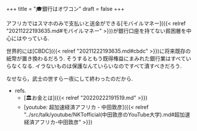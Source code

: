 +++
title = "🎓銀行はオワコン"
draft = false
+++

アフリカではスマホのみで支払いと送金ができる[モバイルマネー]({{< relref "20211222193635.md#モバイルマネー" >}})が銀行口座を持てない貧困層を中心にはやっている.

世界的には[CBDC]({{< relref "20211222193635.md#cbdc" >}})に将来既存の紙幣が置き換わるだろう. そうするともう既得権益にまみれた銀行業はすべていらなくなる. イラないものは保護なんていらいなのですべて潰すべきだろう.

なせなら，武士の世すら一夜にして終わったのだから.

-   refs.
    -   [🏛お金とは]({{< relref "20220222191519.md" >}})
    -   [youtube: 超加速経済アフリカ - 中田敦彦]({{< relref "../src/talk/youtube/NKTofficial(中田敦彦のYouTube大学).md#超加速経済アフリカ-中田敦彦" >}})
